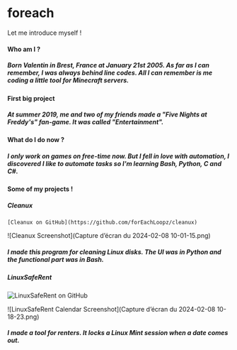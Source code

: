 # foreach
Let me introduce myself !



#### Who am I ?

##### Born Valentin in Brest, France at January 21st 2005. As far as I can remember, I was always behind line codes. All I can remember is me coding a little tool for Minecraft servers.

#### First big project

##### At summer 2019, me and two of my friends made a "Five Nights at Freddy's" fan-game. It was called "Entertainment". 

#### What do I do now ?

##### I only work on games on free-time now. But I fell in love with automation, I discovered I like to automate tasks so I'm learning Bash, Python, C and C#.

#### Some of my projects !

##### Cleanux

```text
[Cleanux on GitHub](https://github.com/forEachLoopz/cleanux)
```

![Cleanux Screenshot](Capture d’écran du 2024-02-08 10-01-15.png)

##### I made this program for cleaning Linux disks. The UI was in Python and the functional part was in Bash.

##### LinuxSafeRent

![LinuxSafeRent on GitHub](https://github.com/forEachLoopz/LinuxSafeRent)

![LinuxSafeRent Calendar Screenshot](Capture d’écran du 2024-02-08 10-18-23.png)

##### I made a tool for renters. It locks a Linux Mint session when a date comes out.

